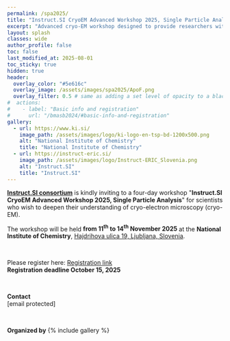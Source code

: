```yaml
---
permalink: /spa2025/
title: "Instruct.SI CryoEM Advanced Workshop 2025, Single Particle Analysis"
excerpt: "Advanced cryo-EM workshop designed to provide researchers with meaningful, hands-on experience with nearly the entire cryo-EM workflow - from EM grid preparation to 3D structure determination."
layout: splash
classes: wide
author_profile: false
toc: false
last_modified_at: 2025-08-01
toc_sticky: true
hidden: true
header:
  overlay_color: "#5e616c"
  overlay_image: /assets/images/spa2025/ApoF.png
  overlay_filter: 0.5 # same as adding a set level of opacity to a black background
#  actions:
#    - label: "Basic info and registration"
#      url: "/bmasb2024/#basic-info-and-registration"
gallery:
  - url: https://www.ki.si/
    image_path: /assets/images/logo/ki-logo-en-tsp-bd-1200x500.png
    alt: "National Institute of Chemistry"
    title: "National Institute of Chemistry"
  - url: https://instruct-eric.si/
    image_path: /assets/images/logo/Instruct-ERIC_Slovenia.png
    alt: "Instruct.SI"
    title: "Instruct.SI"
---
```


<!-- {% capture notice-text %}
#We are pleased to announce
#{% endcapture %}
#<div class="notice--info">
#  <h4 class="no_toc">Mark the date</h4>
#  {{ notice-text | markdownify }}
#</div> -->

**[Instruct.SI consortium](https://instruct-eric.si)** is kindly inviting to a four-day workshop "**Instruct.SI CryoEM Advanced Workshop 2025, Single Particle Analysis**" for scientists who wish to deepen their understanding of cryo-electron microscopy (cryo-EM).

The workshop will be held **from 11<sup>th</sup> to 14<sup>th</sup> November 2025** at the **National Institute of Chemistry**, [Hajdrihova ulica 19, Ljubljana, Slovenia](https://www.openstreetmap.org/?mlat=46.042711&mlon=14.493613#map=19/46.042711/14.493613).

<br>

Please register here: [Registration link](https://forms.gle/PH1qoqnZgxERL1gf9) <br>
**Registration deadline October 15, 2025**


<br>

**Contact** <br>
<a class="email-link" data-user="instruct.si" data-domain="ki.si">[email protected]</a>

<br>

**Organized by**
{% include gallery %}